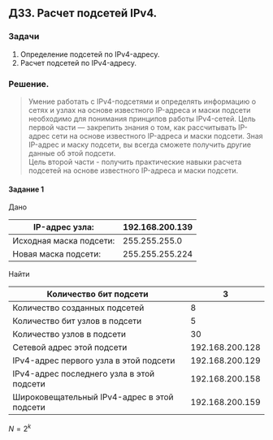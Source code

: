 ## ДЗ3. Расчет подсетей IPv4.

### Задачи
1. Определение подсетей по IPv4-адресу.
2. Расчет подсетей по IPv4-адресу.

### Решение.
>Умение работать с IPv4-подсетями и определять информацию о сетях и узлах на основе известного IP-адреса и маски подсети необходимо для понимания принципов работы IPv4-сетей. Цель первой части — закрепить знания о том, как рассчитывать IP-адрес сети на основе известного IP-адреса и маски подсети. Зная IP-адрес и маску подсети, вы всегда сможете получить другие данные об этой подсети.  
>Цель второй части - получить практические навыки расчета подсетей на основе известного IP-адреса и маски подсети.

#### Задание 1

Дано

| IP-адрес узла:          | 192.168.200.139 |
|-------------------------|-----------------|
| Исходная маска подсети: | 255.255.255.0   |
| Новая маска подсети:    | 255.255.255.224 |

Найти

| Количество бит подсети                      | 3               |
|---------------------------------------------|-----------------|
| Количество созданных подсетей               | 8               |
| Количество бит узлов в подсети              | 5               |
| Количество узлов в подсети                  | 30              |
| Сетевой адрес этой подсети                  | 192.168.200.128 |
| IPv4-адрес первого узла в этой подсети      | 192.168.200.129 |
| IPv4-адрес последнего узла в этой подсети   | 192.168.200.158 |
| Широковещательный IPv4-адрес в этой подсети | 192.168.200.159 |


$N=2^k$